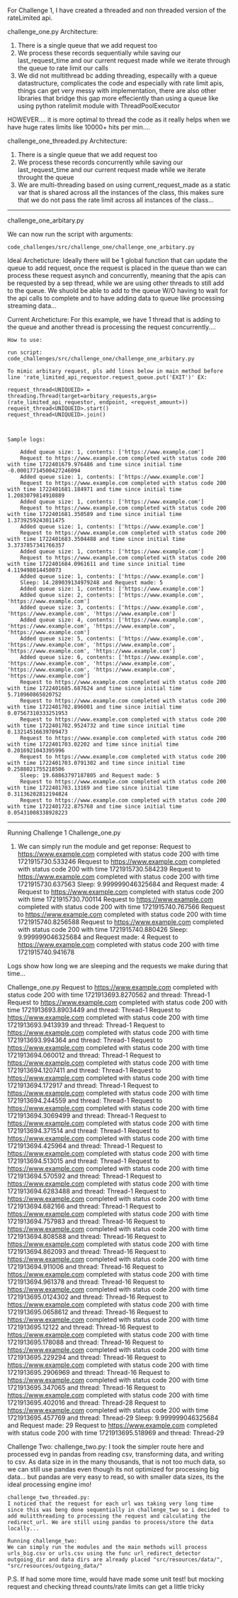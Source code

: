 For Challenge 1, I have created a threaded and non threaded version of the rateLimited api. 

challenge_one.py 
Architecture:
1) There is a single queue that we add request too
2) We process these records sequentially while saving our last_request_time and our current request made while we iterate through the queue to rate limit our calls
3) We did not multithread bc adding threading, especailly with a queue datastructure, complicates the code and especially with rate limit apis, things can get very messy with implementation, there are also other libraries that bridge this gap more effeciently than using a queue like using python ratelimit module with ThreadPoolExecutor
 
HOWEVER....
    it is more optimal to thread the code as it really helps when we have huge rates limits like 10000+ hits per min....

challenge_one_threaded.py 
Architecture:
1) There is a single queue that we add request too
2) We process these records concurrently while saving our last_request_time and our current request made while we iterate throught the queue
3) We are multi-threading based on using current_request_made as a static var that is shared across all the instances of the class, this makes sure that we do not pass the rate limit across all instances of the class...

***
challenge_one_arbitary.py

We can now run the script with arguments:

    code_challenges/src/challenge_one/challenge_one_arbitary.py


Ideal Archeticture:
    Ideally there will be 1 global function that can update the queue to add request, once the request is placed in the queue 
    than we can process these request asynch and concurrently, meaning that the apis can be requested by a sep thread, while we are using other threads to still add to the queue. We shuold be able to add to the queue W/O having to wait for the api calls to complete and to have adding data to queue like processing streaming data... 

Current Archeticture:
    For this example, we have 1 thread that is adding to the queue and another thread is processing the request concurrently....

    How to use: 

    run script: 
    code_challenges/src/challenge_one/challenge_one_arbitary.py

    To mimic arbitary request, pls add lines below in main method before line 'rate_limited_api_requestor.request_queue.put('EXIT')' EX:     
    
    request_thread<UNIQUEID> = threading.Thread(target=arbitary_requests,args=(rate_limited_api_requestor, endpoint, <request_amount>))
    request_thread<UNIQUEID>.start()
    request_thread<UNIQUEID>.join()



    Sample logs:

        Added queue size: 1, contents: ['https://www.example.com']
        Request to https://www.example.com completed with status code 200 with time 1722401679.976486 and time since initial time -0.00017714500427246094
        Added queue size: 1, contents: ['https://www.example.com']
        Request to https://www.example.com completed with status code 200 with time 1722401681.184971 and time since initial time 1.2083079814910889
        Added queue size: 1, contents: ['https://www.example.com']
        Request to https://www.example.com completed with status code 200 with time 1722401681.350589 and time since initial time 1.3739259243011475
        Added queue size: 1, contents: ['https://www.example.com']
        Request to https://www.example.com completed with status code 200 with time 1722401683.3504488 and time since initial time 3.3737857341766357
        Added queue size: 1, contents: ['https://www.example.com']
        Request to https://www.example.com completed with status code 200 with time 1722401684.0961611 and time since initial time 4.119498014450073
        Added queue size: 1, contents: ['https://www.example.com']
        Sleep: 14.289039134979248 and Request made: 5
        Added queue size: 1, contents: ['https://www.example.com']
        Added queue size: 2, contents: ['https://www.example.com', 'https://www.example.com']
        Added queue size: 3, contents: ['https://www.example.com', 'https://www.example.com', 'https://www.example.com']
        Added queue size: 4, contents: ['https://www.example.com', 'https://www.example.com', 'https://www.example.com', 'https://www.example.com']
        Added queue size: 5, contents: ['https://www.example.com', 'https://www.example.com', 'https://www.example.com', 'https://www.example.com', 'https://www.example.com']
        Added queue size: 6, contents: ['https://www.example.com', 'https://www.example.com', 'https://www.example.com', 'https://www.example.com', 'https://www.example.com', 'https://www.example.com']
        Request to https://www.example.com completed with status code 200 with time 1722401685.687624 and time since initial time 5.710960865020752
        Request to https://www.example.com completed with status code 200 with time 1722401702.896001 and time since initial time 0.07567310333251953
        Request to https://www.example.com completed with status code 200 with time 1722401702.9524732 and time since initial time 0.13214516639709473
        Request to https://www.example.com completed with status code 200 with time 1722401703.02202 and time since initial time 0.2016921043395996
        Request to https://www.example.com completed with status code 200 with time 1722401703.0791302 and time since initial time 0.2588021755218506
        Sleep: 19.68863797187805 and Request made: 5
        Request to https://www.example.com completed with status code 200 with time 1722401703.13169 and time since initial time 0.31136202812194824
        Request to https://www.example.com completed with status code 200 with time 1722401722.875768 and time since initial time 0.05431008338928223

***


Running Challenge 1
Challenge_one.py
1) We can simply run the module and get reponse: 
    Request to https://www.example.com completed with status code 200 with time 1721915730.533246
    Request to https://www.example.com completed with status code 200 with time 1721915730.584239
    Request to https://www.example.com completed with status code 200 with time 1721915730.637563
    Sleep: 9.999999046325684 and Request made: 4
    Request to https://www.example.com completed with status code 200 with time 1721915730.700114
    Request to https://www.example.com completed with status code 200 with time 1721915740.767566
    Request to https://www.example.com completed with status code 200 with time 1721915740.8256588
    Request to https://www.example.com completed with status code 200 with time 1721915740.880426
    Sleep: 9.999999046325684 and Request made: 4
    Request to https://www.example.com completed with status code 200 with time 1721915740.941678

Logs show how long we are sleeping and the requests we make during that time...

Challenge_one.py
    Request to https://www.example.com completed with status code 200 with time 1721913693.8270562 and thread: Thread-1
    Request to https://www.example.com completed with status code 200 with time 1721913693.8903449 and thread: Thread-1
    Request to https://www.example.com completed with status code 200 with time 1721913693.9413939 and thread: Thread-1
    Request to https://www.example.com completed with status code 200 with time 1721913693.994364 and thread: Thread-1
    Request to https://www.example.com completed with status code 200 with time 1721913694.060012 and thread: Thread-1
    Request to https://www.example.com completed with status code 200 with time 1721913694.1207411 and thread: Thread-1
    Request to https://www.example.com completed with status code 200 with time 1721913694.172917 and thread: Thread-1
    Request to https://www.example.com completed with status code 200 with time 1721913694.244559 and thread: Thread-1
    Request to https://www.example.com completed with status code 200 with time 1721913694.3069499 and thread: Thread-1
    Request to https://www.example.com completed with status code 200 with time 1721913694.371514 and thread: Thread-1
    Request to https://www.example.com completed with status code 200 with time 1721913694.425964 and thread: Thread-1
    Request to https://www.example.com completed with status code 200 with time 1721913694.513015 and thread: Thread-1
    Request to https://www.example.com completed with status code 200 with time 1721913694.570592 and thread: Thread-1
    Request to https://www.example.com completed with status code 200 with time 1721913694.6283488 and thread: Thread-1
    Request to https://www.example.com completed with status code 200 with time 1721913694.682166 and thread: Thread-1
    Request to https://www.example.com completed with status code 200 with time 1721913694.757983 and thread: Thread-16
    Request to https://www.example.com completed with status code 200 with time 1721913694.808588 and thread: Thread-16
    Request to https://www.example.com completed with status code 200 with time 1721913694.862093 and thread: Thread-16
    Request to https://www.example.com completed with status code 200 with time 1721913694.911006 and thread: Thread-16
    Request to https://www.example.com completed with status code 200 with time 1721913694.961378 and thread: Thread-16
    Request to https://www.example.com completed with status code 200 with time 1721913695.0124302 and thread: Thread-16
    Request to https://www.example.com completed with status code 200 with time 1721913695.0658612 and thread: Thread-16
    Request to https://www.example.com completed with status code 200 with time 1721913695.12122 and thread: Thread-16
    Request to https://www.example.com completed with status code 200 with time 1721913695.178088 and thread: Thread-16
    Request to https://www.example.com completed with status code 200 with time 1721913695.229294 and thread: Thread-16
    Request to https://www.example.com completed with status code 200 with time 1721913695.2906969 and thread: Thread-16
    Request to https://www.example.com completed with status code 200 with time 1721913695.347065 and thread: Thread-16
    Request to https://www.example.com completed with status code 200 with time 1721913695.402016 and thread: Thread-28
    Request to https://www.example.com completed with status code 200 with time 1721913695.457769 and thread: Thread-29
    Sleep: 9.999999046325684 and Request made: 29
    Request to https://www.example.com completed with status code 200 with time 1721913695.518969 and thread: Thread-29



Challenge Two:
    challenge_two.py:
    I took the simpler route here and processed evg in pandas from reading csv, transforming data, and writing to csv. As data size in in the many thousands, that is not too much data, so we can still use pandas even though its not optimized for processing big data... but pandas are very easy to read, so with smaller data sizes, its the ideal processing engine imo!

    challenge_two_threaded.py:
    I noticed that the request for each url was taking very long time since this was beng done sequentially in challenge_two so i decided to add mulitthreading to processing the request and calculating the redirect_url. We are still using pandas to process/store the data locally...

    Running challenge_two:
    We can simply run the modules and the main methods will process urls_big.csv or urls.csv using the func url_redirect_detector
    outgoing_dir and data dirs are already placed "src/resources/data/", "src/resources/outgoing_data/"


P.S.
    If had some more time, would have made some unit test! but mocking request and checking thread counts/rate limits can get a little tricky